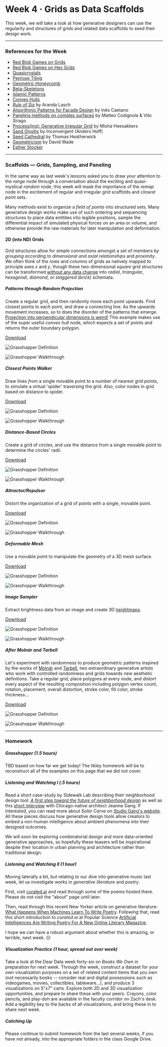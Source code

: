 # Week 4 · Grids as Data Scaffolds

This week, we will take a look at how generative designers can use the regularity and structures of grids and related data scaffolds to seed their design work.

-----

### References for the Week

- [Red Blob Games on Grids](http://www-cs-students.stanford.edu/~amitp/game-programming/grids/)
- [Red Blob Games on Hex Grids](https://www.redblobgames.com/grids/hexagons/)
- [Quasicrystals](https://en.wikipedia.org/wiki/Quasicrystal)
- [Penrose Tiling](https://en.wikipedia.org/wiki/Penrose_tiling)
- [Geometric Honeycomb](https://en.wikipedia.org/wiki/Honeycomb_(geometry))
- [Beta-Skeletons](https://en.wikipedia.org/wiki/Beta_skeleton)
- [Islamic Patterns](https://patterninislamicart.com/drawings-diagrams-analyses)
- [Convex Hulls](https://en.wikipedia.org/wiki/Convex_hull)
- [*Rule of Six*](http://arandalasch.com/works/rules-of-six/) by Aranda Lasch
- [Algorithmic Patterns for Façade Design](apfd.pdf) by Inês Caetano
- [Paneling methods on complex surfaces](http://www.gasathj.com/tiki-read_article.php?articleId=31) by Matteo Codignola & Vito Sirago
- [Process(ing): Generative Irregular Grid](https://medium.com/@mishaheesakkers/process-ing-generative-irregular-grid-8f0d712dfaa4) by Misha Heesakkers
- [Sand Glyphs](https://inconvergent.net/generative/sand-glyphs/) by Inconvergent (Anders Hoff)
- [Seed Cathedral](http://www.heatherwick.com/project/uk-pavilion/) by Thomas Heatherwick
- [Geometricism](http://geometricism.com) by David Wade
- [Esther Stocker](https://www.sightunseen.com/2010/02/esther-stocker-artist/)

-----

### Scaffolds — Grids, Sampling, and Paneling

In the same way as last week's lessons asked you to draw your attention to the *range* node through a conversation about the exciting and quasi-mystical *random* node, this week will mask the importance of the *remap* node in the excitement of regular and irregular grid scaffolds and *closest point* sets.

Many methods exist to organize a *field of points* into structured sets. Many generative design works make use of such ordering and sequencing structures to place data entitites into legible positions, sample the differential impact of simulated physical forces on an area or volume, and otherwise provide the raw materials for later manipulation and deformation. 

#### 2D (into ND) Grids

Grid structures allow for simple connections amongst a set of members *by grouping according to dimensional and axial relationships* and *proximity*. We often think of the *rows* and *columns* of grids as natively mapped to principle axes *x* and *y*, though these two-dimensional *square* grid structures can be transformed [without any data change](https://en.wikipedia.org/wiki/Graph_theory) into *radial*, *triangular*, *hexagonal*, *diamond*, or *staggered (brick)* schemata.

##### Patterns through Random Projection

Create a regular grid, and then randomly move each point upwards. Find closest points to each point, and draw a connecting line. As the upwards movement increases, so to does the disorder of the patterns that emerge. [Projection into perpendicular dimensions is weird!](https://en.wikipedia.org/wiki/Flatland) This example makes use of the super useful *convex hull* node, which expects a set of points and returns the outer boundary polygon.

[Download](projection-pattern-definition.gh)

![Grasshopper Definition](projection-pattern-grasshopper.png)

![Grasshopper Walkthrough](projection-pattern-screenshot.gif)

##### Closest Points Walker

Draw lines *from* a single movable point *to* a number of nearest grid points, to simulate a virtual 'spider' traversing the grid. Also, color nodes in grid based on distance to spider.

[Download](walker-definition.gh)

![Grasshopper Definition](walker-grasshopper.png)

![Grasshopper Walkthrough](walker-screenshot.gif)

##### Distance-Based Circles

Create a grid of circles, and use the distance from a single movable point to determine the circles' radii.

[Download](circles-definition.gh)

![Grasshopper Definition](circles-grasshopper.png)

![Grasshopper Walkthrough](circles-screenshot.gif)

##### Attractor/Repulsor

Distort the organization of a grid of points with a single, movable point.

[Download](attractor+repulsor-definition.gh)

![Grasshopper Definition](attractor+repulsor-grasshopper.png)

![Grasshopper Walkthrough](attractor+repulsor-screenshot.gif)

##### Deformable Mesh

Use a movable point to manipulate the geometry of a 3D mesh surface.

[Download](deformable-mesh-definition.gh)

![Grasshopper Definition](deformable-mesh-grasshopper.png)

![Grasshopper Walkthrough](deformable-mesh-screenshot.png)

##### Image Sampler

Extract brightness data from an image and create 3D [heightmaps](https://en.wikipedia.org/wiki/Heightmap).

[Download](image-sampler-definition.gh)

![Grasshopper Definition](image-sampler-grasshopper.png)

![Grasshopper Walkthrough](image-sampler-screenshot.png)

##### After Molnár and Tarbell

Let's experiment with randomness to produce geometric patterns inspired by the works of [Molnár](http://www.veramolnar.com) and [Tarbell](http://www.complexification.net/gallery/), two extraordinary generative artists who work with controlled randomness and grids towards new aesthetic definitions. Take a regular grid, place polygons at every node, and distort every aspect of the resulting composition including polygon vertex count, rotation, placement, overall distortion, stroke color, fill color, stroke thickness...

[Download](random-pattern-definition.gh)

![Grasshopper Definition](random-pattern-grasshopper.png)

![Grasshopper Walkthrough](random-pattern-screenshot.gif)

-----

### Homework

##### Grasshopper (1.5 hours)

TBD based on how far we get today! The likley homework will be to reconstruct all of the examples on this page that we did not cover.

##### Listening and Watching I (.5 hours)

Read a short case-study by Sidewalk Lab describing their neighborhood design tool: [*A first step toward the future of neighborhood design*](https://www.sidewalklabs.com/blog/a-first-step-toward-the-future-of-neighborhood-design/) as well as this [short interview](https://www.youtube.com/watch?v=-SoqN4GBpTM) with Chicago-native architect Jeanne Gang. If interested, you can read more about *Solar Carve* on [Studio Gang's website](https://studiogang.com/project/40-tenth-ave). All these pieces discuss how generative design tools allow creators to embed a non-human intelligence about ambient phenomena into their designed outcomes.

We will soon be exploring combinatorial design and more data-oriented generative approaches, so hopefully these teasers will be inspirational despite their location in urban planning and architecture rather than traditional design.


##### Listening and Watching II (1 hour)

Moving laterally a bit, but relating to our dive into generative music last week, let us investigate works in *generative literature* and *poetry*.

First, visit [curated.ai](http://curatedai.com) and read through some of the poems hosted there. Please do not visit the "about" page until later.

Then, read through this recent New Yorker article on generative literature: [What Happens When Machines Learn To Write Poetry](https://www.newyorker.com/culture/annals-of-inquiry/the-mechanical-muse). Following that, read this short introduction to *curated.ai* at Popular Science [Artificial Intelligences Are Writing Poetry For A New Online Literary Magazine](https://www.popsci.com/ai-poetry-literary-magazine/). 

I hope we can have a robust argument about whether this is amazing, or terrible, next week. :confused:


##### Visualization Practice (1 hour, spread out over week)

Take a look at the Dear Data week forty-six on *Books We Own* in preparation for next week. Through the week, construct a dataset for your own visualization purposes on a set of related content items that you own (not necessarily books -- consider real and digital possessions such as videogames, movies, collectibles, tableware...), and produce 3 visualizations on 5"x7" carts. Explore both 2D and 3D visualization opportunities, and prepare to share these with your peers. Crayons, color pencils, and play-doh are available in the faculty corridor on Zach's desk. Add a legibility key to the backs of all visualizations, and bring these in to share next week.


##### Catching Up

Please continue to submit homework from the last several weeks, if you have not already, into the appropriate folders in the class Google Drive.
